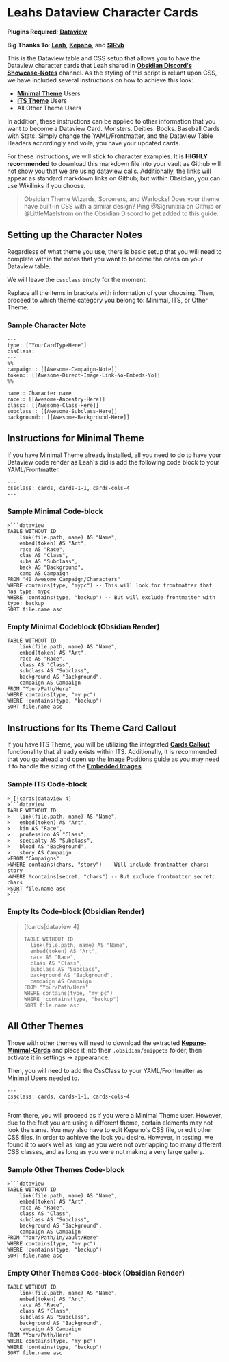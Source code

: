 # Leahs Dataview Character Cards
__Plugins Required__: [**Dataview**](https://github.com/blacksmithgu/obsidian-dataview)

__Big Thanks To__: [**Leah**](https://leahferguson.com), [**Kepano**](https://github.com/kepano), and [**SIRvb**](https://github.com/SlRvb/)

This is the Dataview table and CSS setup that allows you to have the Dataview character cards that Leah shared in [**Obsidian Discord's Showcase-Notes**](https://cdn.discordapp.com/attachments/744933215063638183/1031021544056561754/Screen_Shot_2022-10-15_at_9.25.37_PM.png) channel. As the styling of this script is reliant upon CSS, we have included several instructions on how to achieve this look:
- [**Minimal Theme**](https://github.com/kepano/obsidian-minimal) Users
- [**ITS Theme**](https://github.com/SlRvb/Obsidian--ITS-Theme) Users
- All Other Theme Users

In addition, these instructions can be applied to other information that you want to become a Dataview Card. Monsters. Deities. Books. Baseball Cards with Stats. Simply change the YAML/Frontmatter, and the Dataview Table Headers accordingly and voila, you have your updated cards.

For these instructions, we will stick to character examples. It is **HIGHLY recommended** to download this markdown file into your vault as Github will not show you that we are using dataview calls. Additionally, the links will appear as standard markdown links on Github, but within Obsidian, you can use Wikilinks if you choose.

> Obsidian Theme Wizards, Sorcerers, and Warlocks! Does your theme have built-in CSS with a similar design? Ping @Sigrunixia on Github or @LittleMaelstrom on the Obsidian Discord to get added to this guide. 

## Setting up the Character Notes
Regardless of what theme you use, there is basic setup that you will need to complete within the notes that you want to become the cards on your Dataview table.

We will leave the `cssclass` empty for the moment.

Replace all the items in brackets with information of your choosing. Then, proceed to which theme category you belong to: Minimal, ITS, or Other Theme.

### Sample Character Note

```
---
type: ["YourCardTypeHere"]
cssClass: 
---
%% 
campaign:: [[Awesome-Campaign-Note]]
token:: [[Awesome-Direct-Image-Link-No-Embeds-Yo]]
%% 

name:: Character name
race:: [[Awesome-Ancestry-Here]]
class:: [[Awesome-Class-Here]]
subclass:: [[Awesome-Subclass-Here]]
background:: [[Awesome-Background-Here]]
```

## Instructions for Minimal Theme
If you have Minimal Theme already installed, all you need to do to have your Dataview code render as Leah's did is add the following code block to your YAML/Frontmatter.

```
---
cssclass: cards, cards-1-1, cards-cols-4
---
```

### Sample Minimal Code-block

```
>```dataview
TABLE WITHOUT ID
	link(file.path, name) AS "Name",
	embed(token) AS "Art",
	race AS "Race",
	clas AS "Class",
	subs AS "Subclass",
	back AS "Background",
	camp AS Campaign
FROM "40 Awesome Campaign/Characters" 
WHERE contains(type, "mypc") -- This will look for frontmatter that has type: mypc
WHERE !contains(type, "backup") -- But will exclude frontmatter with type: backup
SORT file.name asc
```

### Empty Minimal Codeblock (Obsidian Render)
```dataview
TABLE WITHOUT ID
	link(file.path, name) AS "Name",
	embed(token) AS "Art",
	race AS "Race",
	class AS "Class",
	subclass AS "Subclass",
	background AS "Background",
	campaign AS Campaign
FROM "Your/Path/Here"
WHERE contains(type, "my pc")
WHERE !contains(type, "backup")
SORT file.name asc
```

## Instructions for Its Theme Card Callout
If you have ITS Theme, you will be utilizing the integrated [**Cards Callout**](https://github.com/SlRvb/Obsidian--ITS-Theme/blob/main/Guide/Callouts.md#cards) functionality that already exists within ITS. Additionally, it is recommended that you go ahead and open up the Image Positions guide as you may need it to handle the sizing of the [**Embedded Images**](https://github.com/SlRvb/Obsidian--ITS-Theme/blob/main/Guide/Image-Positions.md).

### Sample ITS Code-block

```
> [!cards|dataview 4]
>```dataview
TABLE WITHOUT ID
>	link(file.path, name) AS "Name",
>	embed(token) AS "Art",
>	kin AS "Race",
>	profession AS "Class",
>	specialty AS "Subclass",
>	blood AS "Background",
>	story AS Campaign
>FROM "Campaigns"
>WHERE contains(chars, "story") -- Will include frontmatter chars: story
>WHERE !contains(secret, "chars") -- But exclude frontmatter secret: chars
>SORT file.name asc
>```
```

### Empty Its Code-block (Obsidian Render)

> [!cards|dataview 4]
>```dataview
> TABLE WITHOUT ID
>	link(file.path, name) AS "Name",
>	embed(token) AS "Art",
>	race AS "Race",
>	class AS "Class",
>	subclass AS "Subclass",
>	background AS "Background",
>	campaign AS Campaign
>FROM "Your/Path/Here"
>WHERE contains(type, "my pc")
>WHERE !contains(type, "backup")
>SORT file.name asc
>```

## All Other Themes
Those with other themes will need to download the extracted [**Kepano-Minimal-Cards**](CSS/Kepano-Minimal-Cards.css) and place it into their `.obsidian/snippets` folder, then activate it in settings -> appearance.

Then, you will need to add the CssClass to your YAML/Frontmatter as Minimal Users needed to.

```
---
cssclass: cards, cards-1-1, cards-cols-4
---
```

From there, you will proceed as if you were a Minimal Theme user. However, due to the fact you are using a different theme, certain elements may not look the same. You may also have to edit Kepano's CSS file, or edit other CSS files, in order to achieve the look you desire. However, in testing, we found it to work well as long as you were not overlapping too many different CSS classes, and as long as you were not making a very large gallery.

### Sample Other Themes Code-block
```
>```dataview
TABLE WITHOUT ID
	link(file.path, name) AS "Name",
	embed(token) AS "Art",
	race AS "Race",
	class AS "Class",
	subclass AS "Subclass",
	background AS "Background",
	campaign AS Campaign
FROM "Your/Path/in/vault/Here"
WHERE contains(type, "my pc")
WHERE !contains(type, "backup")
SORT file.name asc
```

### Empty Other Themes Code-block (Obsidian Render)
```dataview
TABLE WITHOUT ID
	link(file.path, name) AS "Name",
	embed(token) AS "Art",
	race AS "Race",
	class AS "Class",
	subclass AS "Subclass",
	background AS "Background",
	campaign AS Campaign
FROM "Your/Path/Here"
WHERE contains(type, "my pc")
WHERE !contains(type, "backup")
SORT file.name asc
```

